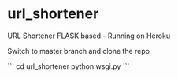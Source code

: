 # url_shortener
URL Shortener FLASK based - Running on Heroku


<p> Switch to master branch and clone the repo <p>
```
  cd url_shortener
  python wsgi.py
```
